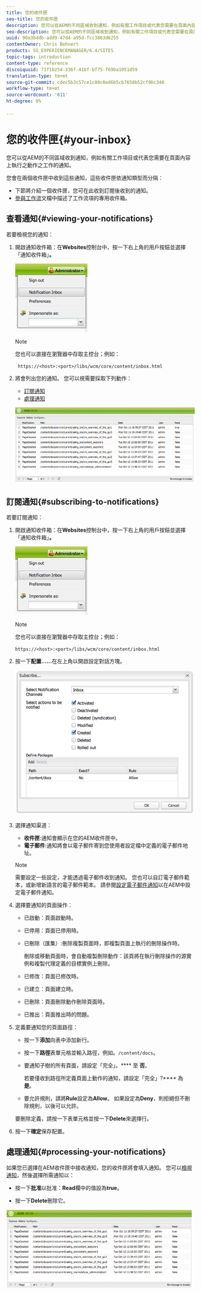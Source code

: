 ```yaml
---
title: 您的收件匣
seo-title: 您的收件匣
description: 您可以從AEM的不同區域收到通知，例如有關工作項目或代表您需要在頁面內容上執行之動作之工作的通知。
seo-description: 您可以從AEM的不同區域收到通知，例如有關工作項目或代表您需要在頁面內容上執行之動作之工作的通知。
uuid: 90a3b4db-add9-47d4-a95d-fcc3863d6255
contentOwner: Chris Bohnert
products: SG_EXPERIENCEMANAGER/6.4/SITES
topic-tags: introduction
content-type: reference
discoiquuid: 71f16254-336f-41bf-bf75-f69ba1051d59
translation-type: tm+mt
source-git-commit: cdec5b3c57ce1c80c0ed6b5cb7650b52cf9bc340
workflow-type: tm+mt
source-wordcount: '611'
ht-degree: 0%

---
```



# 您的收件匣{#your-inbox}

您可以從AEM的不同區域收到通知，例如有關工作項目或代表您需要在頁面內容上執行之動作之工作的通知。

您會在兩個收件匣中收到這些通知，這些收件匣依通知類型而分隔：

* 下節將介紹一個收件匣，您可在此收到訂閱後收到的通知。
* [參與工作流](/help/sites-classic-ui-authoring/classic-workflows-participating.md)文檔中描述了工作流項的專用收件箱。

## 查看通知{#viewing-your-notifications}

若要檢視您的通知：

1. 開啟通知收件箱：在&#x200B;**Websites**&#x200B;控制台中，按一下右上角的用戶按鈕並選擇「通知收件箱」**。**

   ![screen_shot_2012-02-08at105226am](assets/screen_shot_2012-02-08at105226am.png)

   >[!NOTE]
   >
   >您也可以直接在瀏覽器中存取主控台；例如：
   >
   >` https://<host>:<port>/libs/wcm/core/content/inbox.html`

1. 將會列出您的通知。 您可以視需要採取下列動作：

   * [訂閱通知](#subscribing-to-notifications)
   * [處理通知](#processing-your-notifications)

   ![chlimage_1-8](assets/chlimage_1-8.jpeg)

## 訂閱通知{#subscribing-to-notifications}

若要訂閱通知：

1. 開啟通知收件箱：在&#x200B;**Websites**&#x200B;控制台中，按一下右上角的用戶按鈕並選擇「通知收件箱」**。**

   ![screen_shot_2012-02-08at105226am-1](assets/screen_shot_2012-02-08at105226am-1.png)

   >[!NOTE]
   >
   >您也可以直接在瀏覽器中存取主控台；例如：
   >
   >`https://<host>:<port>/libs/wcm/core/content/inbox.html`

1. 按一下&#x200B;**配置……**&#x200B;在左上角以開啟設定對話方塊。

   ![screen_shot_2012-02-08at111056am](assets/screen_shot_2012-02-08at111056am.png)

1. 選擇通知渠道：

   * **收件匣**:通知會顯示在您的AEM收件匣中。
   * **電子郵件**:通知將會以電子郵件寄到您使用者設定檔中定義的電子郵件地址。

   >[!NOTE]
   >
   >需要設定一些設定，才能透過電子郵件收到通知。 您也可以自訂電子郵件範本，或新增新語言的電子郵件範本。 請參閱[設定電子郵件通知](/help/sites-administering/notification.md#configuringemailnotification)以在AEM中設定電子郵件通知。

1. 選擇要通知的頁面操作：

   * 已啟動：頁面啟動時。
   * 已停用：頁面已停用時。
   * 已刪除（匯集）:刪除複製頁面時，即複製頁面上執行的刪除操作時。

      刪除或移動頁面時，會自動複製刪除動作：該頁將在執行刪除操作的源實例和複製代理定義的目標實例上刪除。

   * 已修改：頁面已修改時。
   * 已建立：頁面建立時。
   * 已刪除：頁面刪除動作刪除頁面時。
   * 已推出：頁面推出時的問題。

1. 定義要通知您的頁面路徑：

   * 按一下&#x200B;**添加**&#x200B;向表中添加新行。
   * 按一下&#x200B;**路徑**&#x200B;表單元格並輸入路徑，例如。`/content/docs`。
   * 要通知子樹的所有頁面，請設定「完全」。**** 至 **否**。

      若要僅收到路徑所定義頁面上動作的通知，請設定「完全」?**** 為 **是**。

   * 要允許規則，請將&#x200B;**Rule**&#x200B;設定為&#x200B;**Allow**。 如果設定為&#x200B;**Deny**，則拒絕但不刪除規則，以後可以允許。

   要刪除定義，請按一下表單元格並按一下&#x200B;**Delete**&#x200B;來選擇行。

1. 按一下&#x200B;**確定**&#x200B;保存配置。

## 處理通知{#processing-your-notifications}

如果您已選擇在AEM收件匣中接收通知，您的收件匣將會填入通知。 您可以[檢視通知](#viewing-your-notifications)，然後選擇所需通知以：

* 按一下&#x200B;**批准**&#x200B;以批准：**Read**&#x200B;欄中的值設為&#x200B;**true**。

* 按一下&#x200B;**Delete**&#x200B;刪除它。

![chlimage_1-9](assets/chlimage_1-9.jpeg)

